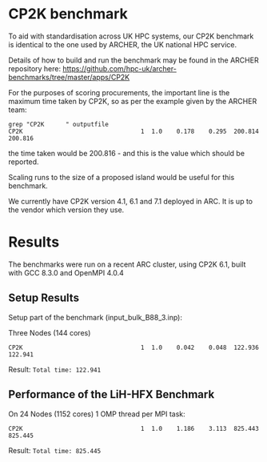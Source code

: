 # CP2K benchmark

To aid with standardisation across UK HPC systems, our CP2K benchmark is identical to the one used by ARCHER, the UK national HPC service.

Details of how to build and run the benchmark may be found in the ARCHER repository here: https://github.com/hpc-uk/archer-benchmarks/tree/master/apps/CP2K

For the purposes of scoring procurements, the important line is the maximum time taken by CP2K, so as per the example given by the ARCHER team:

```
grep "CP2K      " outputfile
CP2K                                 1  1.0    0.178    0.295  200.814  200.816
```

the time taken would be 200.816 - and this is the value which should be reported.

Scaling runs to the size of a proposed island would be useful for this benchmark.

We currently have CP2K version 4.1, 6.1 and 7.1 deployed in ARC.  It is up to the vendor which version they use.

# Results

The benchmarks were run on a recent ARC cluster, using CP2K 6.1, built with GCC 8.3.0 and OpenMPI 4.0.4

## Setup Results

Setup part of the benchmark (input_bulk_B88_3.inp):

Three Nodes (144 cores)
```
CP2K                                 1  1.0    0.042    0.048  122.936  122.941

```

Result: `Total time: 122.941`

## Performance of the LiH-HFX Benchmark

On 24 Nodes (1152 cores) 1 OMP thread per MPI task:

```
CP2K                                 1  1.0    1.186    3.113  825.443  825.445
```

Result: `Total time: 825.445`




